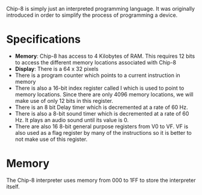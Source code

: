 Chip-8 is simply just an interpreted programming language. It was originally introduced in order to simplify the process of programming a device. 
# Specifications
- **Memory**: Chip-8 has access to 4 Kilobytes of RAM. This requires 12 bits to access the different memory locations associated with Chip-8
- **Display**: There is a 64 x 32 pixels
- There is a program counter which points to a current instruction in memory
- There is also a 16-bit index register called I which is used to point to memory locations. Since there are only 4096 memory locations, we will make use  of only 12 bits in this register.
- There is an 8 bit Delay timer which is decremented at a rate of 60 Hz. 
- There is also a 8-bit sound timer which is decremented at a rate of 60 Hz. It plays an audio sound until its value is 0. 
- There are also 16 8-bit general purpose registers from V0 to VF. VF is also used as a flag register by many of the instructions so it is better to not make use of this register.
# Memory
The Chip-8 interpreter uses memory from 000 to 1FF to store the interpreter itself. 